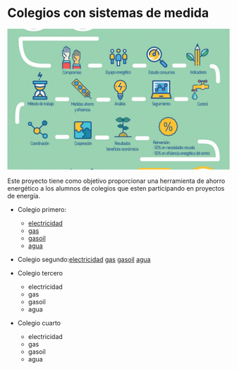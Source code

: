 # Colegios con sistemas de medida


![proceso](/docs/proceso.jpg)


Este proyecto tiene como objetivo proporcionar una herramienta de ahorro energético a los alumnos de colegios que esten participando en proyectos de energía.

* Colegio primero:
    * [electricidad](http://91.121.222.125/emoncms/dashboard/view?id=25)
    * [gas](http://91.121.222.125/emoncms/dashboard/view?id=25)
    * [gasoil](http://91.121.222.125/emoncms/dashboard/view?id=25)
    * [agua](http://91.121.222.125/emoncms/dashboard/view?id=25)

* Colegio segundo:[electricidad](http://91.121.222.125/emoncms/dashboard/view?id=25) [gas](http://91.121.222.125/emoncms/dashboard/view?id=25) [gasoil](http://91.121.222.125/emoncms/dashboard/view?id=25) [agua](http://91.121.222.125/emoncms/dashboard/view?id=25)

* Colegio tercero
    * electricidad 
    * gas
    * gasoil
    * agua

* Colegio cuarto
    * electricidad 
    * gas
    * gasoil
    * agua
    
